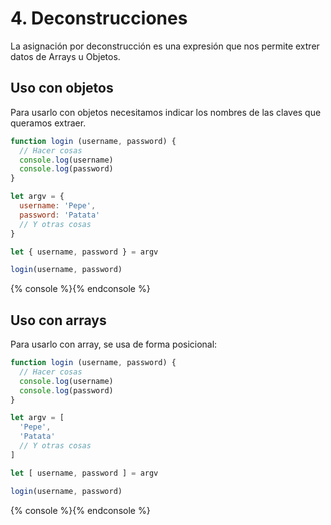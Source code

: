# 4. Deconstrucciones

La asignación por deconstrucción es una expresión que nos permite extrer datos de Arrays u Objetos.

## Uso con objetos

Para usarlo con objetos necesitamos indicar los nombres de las claves que queramos extraer.

```JavaScript
function login (username, password) {
  // Hacer cosas
  console.log(username)
  console.log(password)
}

let argv = {
  username: 'Pepe',
  password: 'Patata'
  // Y otras cosas
}

let { username, password } = argv

login(username, password)
```

{% console %}{% endconsole %}

## Uso con arrays

Para usarlo con array, se usa de forma posicional:

```JavaScript
function login (username, password) {
  // Hacer cosas
  console.log(username)
  console.log(password)
}

let argv = [
  'Pepe',
  'Patata'
  // Y otras cosas
]

let [ username, password ] = argv

login(username, password)
```

{% console %}{% endconsole %}
